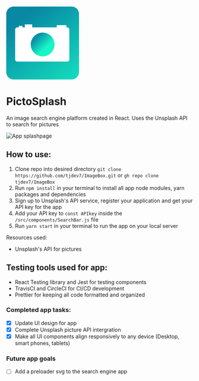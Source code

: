 
![App logo](./public/img/ImageBox_logo.svg)

# PictoSplash
An image search engine platform created in React. Uses the Unsplash API to search for pictures

![App splashpage](./src/img/ImageBox_Unsplash.png)
## How to use:

1. Clone repo into desired directory `git clone https://github.com/tjdev7/ImageBox.git` or `gh repo clone tjdev7/ImageBox`
2. Run `npm install` in your terminal to install all app node modules, yarn packages and dependencies
3. Sign up to Unsplash's API service, register your application and get your API key for the app
4. Add your API key to ```const APIkey``` inside the ```/src/components/SearchBar.js``` file
5. Run `yarn start` in your terminal to run the app on your local server

Resources used: 

- Unsplash's API for pictures

## Testing tools used for app:

-   React Testing library and Jest for testing components
-   TravisCI and CircleCI for CI/CD development
-   Prettier for keeping all code formatted and organized

### Completed app tasks:

- [x] Update UI design for app
- [x] Complete Unsplash picture API intergration 
- [x] Make all UI components align responsively to any device (Desktop, smart phones, tablets)

### Future app goals

- [ ] Add a preloader svg to the search engine app